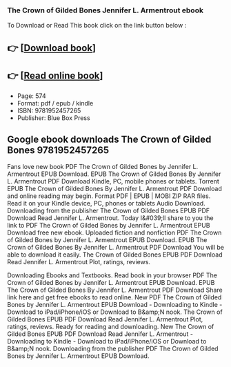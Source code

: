 ### The Crown of Gilded Bones Jennifer L. Armentrout ebook

To Download or Read This book click on the link button below :

## 👉  [**[Download book](http://get-pdfs.com/download.php?group=book&from=github.com&id=596308&lnk=1079 "Download book")**]

## 👉  [**[Read online book](http://get-pdfs.com/download.php?group=book&from=github.com&id=596308&lnk=1079 "Read online book")**]


* Page: 574
* Format: pdf / epub / kindle
* ISBN: 9781952457265
* Publisher: Blue Box Press



## Google ebook downloads The Crown of Gilded Bones  9781952457265


Fans love new book PDF The Crown of Gilded Bones by Jennifer L. Armentrout EPUB Download. EPUB The Crown of Gilded Bones By Jennifer L. Armentrout PDF Download Kindle, PC, mobile phones or tablets. Torrent EPUB The Crown of Gilded Bones By Jennifer L. Armentrout PDF Download and online reading may begin. Format PDF | EPUB | MOBI ZIP RAR files. Read it on your Kindle device, PC, phones or tablets Audio Download. Downloading from the publisher The Crown of Gilded Bones EPUB PDF Download Read Jennifer L. Armentrout. Today I&amp;#039;ll share to you the link to PDF The Crown of Gilded Bones by Jennifer L. Armentrout EPUB Download free new ebook. Uploaded fiction and nonfiction PDF The Crown of Gilded Bones by Jennifer L. Armentrout EPUB Download. EPUB The Crown of Gilded Bones By Jennifer L. Armentrout PDF Download You will be able to download it easily. The Crown of Gilded Bones EPUB PDF Download Read Jennifer L. Armentrout Plot, ratings, reviews.

Downloading Ebooks and Textbooks. Read book in your browser PDF The Crown of Gilded Bones by Jennifer L. Armentrout EPUB Download. EPUB The Crown of Gilded Bones By Jennifer L. Armentrout PDF Download Share link here and get free ebooks to read online. New PDF The Crown of Gilded Bones by Jennifer L. Armentrout EPUB Download - Downloading to Kindle - Download to iPad/iPhone/iOS or Download to B&amp;amp;N nook. The Crown of Gilded Bones EPUB PDF Download Read Jennifer L. Armentrout Plot, ratings, reviews. Ready for reading and downloading. New The Crown of Gilded Bones EPUB PDF Download Read Jennifer L. Armentrout - Downloading to Kindle - Download to iPad/iPhone/iOS or Download to B&amp;amp;N nook. Downloading from the publisher PDF The Crown of Gilded Bones by Jennifer L. Armentrout EPUB Download.





